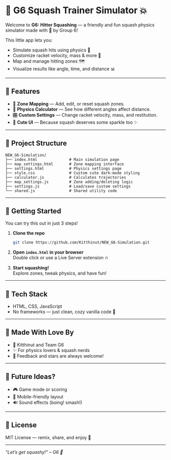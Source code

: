 # 🎾 G6 Squash Trainer Simulator 💥

Welcome to **G6: Hitter Squashing** — a friendly and fun squash physics simulator made with 💖 by Group 6!

This little app lets you:
- Simulate squash hits using physics 🎯  
- Customize racket velocity, mass & more 🧪  
- Map and manage hitting zones 🗺️  
- Visualize results like angle, time, and distance 📊  

---

## 🌟 Features

- 📌 **Zone Mapping** — Add, edit, or reset squash zones.  
- 🧮 **Physics Calculator** — See how different angles affect distance.  
- 🎛️ **Custom Settings** — Change racket velocity, mass, and restitution.  
- 💅 **Cute UI** — Because squash deserves some sparkle too ✨  

---

## 📂 Project Structure

```
NEW_G6-Simulation/
├── index.html              # Main simulation page
├── map_settings.html       # Zone mapping interface
├── settings.html           # Physics settings page
├── style.css               # Custom cute dark-mode styling
├── calculator.js           # Calculates trajectories
├── map_settings.js         # Zone adding/deleting logic
├── settings.js             # Load/save custom settings
└── shared.js               # Shared utility code
```

---

## 🚀 Getting Started

You can try this out in just 3 steps!

1. **Clone the repo**  
   ```bash
   git clone https://github.com/Kitthinut/NEW_G6-Simulation.git
   ```

2. **Open `index.html` in your browser**  
   Double click or use a Live Server extension 🔥

3. **Start squashing!**  
   Explore zones, tweak physics, and have fun!

---

## 🧠 Tech Stack

- HTML, CSS, JavaScript  
- No frameworks — just clean, cozy vanilla code 🍦

---

## 🙌 Made With Love By

- 🧠 Kitthinut and Team G6  
- ✨ For physics lovers & squash nerds  
- 💬 Feedback and stars are always welcome!

---

## 🐣 Future Ideas?

- 🎮 Game mode or scoring  
- 📱 Mobile-friendly layout  
- 🔊 Sound effects (boing! smash!)

---

## 🐾 License

MIT License — remix, share, and enjoy 💜

---

_“Let’s get squashy!” – G6 🫶_
